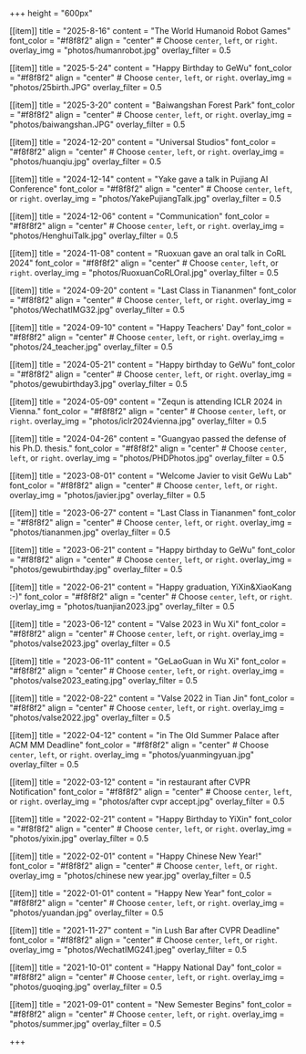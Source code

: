 +++
height = "600px"

[[item]]
    title = "2025-8-16"
    content = "The World Humanoid Robot Games"
    font_color = "#f8f8f2"
    align = "center"  # Choose `center`, `left`, or `right`.
    overlay_img = "photos/humanrobot.jpg"
    overlay_filter = 0.5

[[item]]
    title = "2025-5-24"
    content = "Happy Birthday to GeWu"
    font_color = "#f8f8f2"
    align = "center"  # Choose `center`, `left`, or `right`.
    overlay_img = "photos/25birth.JPG"
    overlay_filter = 0.5

[[item]]
    title = "2025-3-20"
    content = "Baiwangshan Forest Park"
    font_color = "#f8f8f2"
    align = "center"  # Choose `center`, `left`, or `right`.
    overlay_img = "photos/baiwangshan.JPG"
    overlay_filter = 0.5

[[item]]
    title = "2024-12-20"
    content = "Universal Studios"
    font_color = "#f8f8f2"
    align = "center"  # Choose `center`, `left`, or `right`.
    overlay_img = "photos/huanqiu.jpg"
    overlay_filter = 0.5

[[item]]
    title = "2024-12-14"
    content = "Yake gave a talk in Pujiang AI Conference"
    font_color = "#f8f8f2"
    align = "center"  # Choose `center`, `left`, or `right`.
    overlay_img = "photos/YakePujiangTalk.jpg"
    overlay_filter = 0.5

[[item]]
    title = "2024-12-06"
    content = "Communication"
    font_color = "#f8f8f2"
    align = "center"  # Choose `center`, `left`, or `right`.
    overlay_img = "photos/HenghuiTalk.jpg"
    overlay_filter = 0.5

[[item]]
    title = "2024-11-08"
    content = "Ruoxuan gave an oral talk in CoRL 2024"
    font_color = "#f8f8f2"
    align = "center"  # Choose `center`, `left`, or `right`.
    overlay_img = "photos/RuoxuanCoRLOral.jpg"
    overlay_filter = 0.5



[[item]]
    title = "2024-09-20"
    content = "Last Class in Tiananmen"
    font_color = "#f8f8f2"
    align = "center"  # Choose `center`, `left`, or `right`.
    overlay_img = "photos/WechatIMG32.jpg"
    overlay_filter = 0.5

[[item]]
    title = "2024-09-10"
    content = "Happy Teachers' Day"
    font_color = "#f8f8f2"
    align = "center"  # Choose `center`, `left`, or `right`.
    overlay_img = "photos/24_teacher.jpg"
    overlay_filter = 0.5

[[item]]
    title = "2024-05-21"
    content = "Happy birthday to GeWu"
    font_color = "#f8f8f2"
    align = "center"  # Choose `center`, `left`, or `right`.
    overlay_img = "photos/gewubirthday3.jpg"
    overlay_filter = 0.5

[[item]]
    title = "2024-05-09"
    content = "Zequn is attending ICLR 2024 in Vienna."
    font_color = "#f8f8f2"
    align = "center"  # Choose `center`, `left`, or `right`.
    overlay_img = "photos/iclr2024vienna.jpg"
    overlay_filter = 0.5

[[item]]
    title = "2024-04-26"
    content = "Guangyao passed the defense of his Ph.D. thesis."
    font_color = "#f8f8f2"
    align = "center"  # Choose `center`, `left`, or `right`.
    overlay_img = "photos/PHDPhotos.jpg"
    overlay_filter = 0.5

[[item]]
    title = "2023-08-01"
    content = "Welcome Javier to visit GeWu Lab"
    font_color = "#f8f8f2"
    align = "center"  # Choose `center`, `left`, or `right`.
    overlay_img = "photos/javier.jpg"
    overlay_filter = 0.5

[[item]]
    title = "2023-06-27"
    content = "Last Class in Tiananmen"
    font_color = "#f8f8f2"
    align = "center"  # Choose `center`, `left`, or `right`.
    overlay_img = "photos/tiananmen.jpg"
    overlay_filter = 0.5

[[item]]
    title = "2023-06-21"
    content = "Happy birthday to GeWu"
    font_color = "#f8f8f2"
    align = "center"  # Choose `center`, `left`, or `right`.
    overlay_img = "photos/gewubirthday.jpg"
    overlay_filter = 0.5

[[item]]
    title = "2022-06-21"
    content = "Happy graduation, YiXin&XiaoKang :-)"
    font_color = "#f8f8f2"
    align = "center"  # Choose `center`, `left`, or `right`.
    overlay_img = "photos/tuanjian2023.jpg"
    overlay_filter = 0.5

[[item]]
    title = "2023-06-12"
    content = "Valse 2023 in Wu Xi"
    font_color = "#f8f8f2"
    align = "center"  # Choose `center`, `left`, or `right`.
    overlay_img = "photos/valse2023.jpg"
    overlay_filter = 0.5

[[item]]
    title = "2023-06-11"
    content = "GeLaoGuan in Wu Xi"
    font_color = "#f8f8f2"
    align = "center"  # Choose `center`, `left`, or `right`.
    overlay_img = "photos/valse2023_eating.jpg"
    overlay_filter = 0.5

[[item]]
    title = "2022-08-22"
    content = "Valse 2022 in Tian Jin"
    font_color = "#f8f8f2"
    align = "center"  # Choose `center`, `left`, or `right`.
    overlay_img = "photos/valse2022.jpg"
    overlay_filter = 0.5


[[item]]
    title = "2022-04-12"
    content = "in The Old Summer Palace after ACM MM Deadline"
    font_color = "#f8f8f2"
    align = "center"  # Choose `center`, `left`, or `right`.
    overlay_img = "photos/yuanmingyuan.jpg"
    overlay_filter = 0.5

[[item]]
    title = "2022-03-12"
    content = "in restaurant after CVPR Notification"
    font_color = "#f8f8f2"
    align = "center"  # Choose `center`, `left`, or `right`.
    overlay_img = "photos/after cvpr accept.jpg"
    overlay_filter = 0.5


[[item]]
    title = "2022-02-21"
    content = "Happy Birthday to YiXin"
    font_color = "#f8f8f2"
    align = "center"  # Choose `center`, `left`, or `right`.
    overlay_img = "photos/yixin.jpg"
    overlay_filter = 0.5

[[item]]
    title = "2022-02-01"
    content = "Happy Chinese New Year!"
    font_color = "#f8f8f2"
    align = "center"  # Choose `center`, `left`, or `right`.
    overlay_img = "photos/chinese new year.jpg"
    overlay_filter = 0.5

[[item]]
    title = "2022-01-01"
    content = "Happy New Year"
    font_color = "#f8f8f2"
    align = "center"  # Choose `center`, `left`, or `right`.
    overlay_img = "photos/yuandan.jpg"
    overlay_filter = 0.5

[[item]]
    title = "2021-11-27"
    content = "in Lush Bar after CVPR Deadline"
    font_color = "#f8f8f2"
    align = "center"  # Choose `center`, `left`, or `right`.
    overlay_img = "photos/WechatIMG241.jpeg"
    overlay_filter = 0.5

[[item]]
    title = "2021-10-01"
    content = "Happy National Day"
    font_color = "#f8f8f2"
    align = "center"  # Choose `center`, `left`, or `right`.
    overlay_img = "photos/guoqing.jpg"
    overlay_filter = 0.5

[[item]]
    title = "2021-09-01"
    content = "New Semester Begins"
    font_color = "#f8f8f2"
    align = "center"  # Choose `center`, `left`, or `right`.
    overlay_img = "photos/summer.jpg"
    overlay_filter = 0.5

+++

